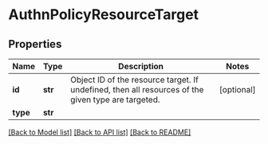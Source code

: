 # AuthnPolicyResourceTarget

## Properties
Name | Type | Description | Notes
------------ | ------------- | ------------- | -------------
**id** | **str** | Object ID of the resource target. If undefined, then all resources of the given type are targeted. | [optional] 
**type** | **str** |  | 

[[Back to Model list]](../README.md#documentation-for-models) [[Back to API list]](../README.md#documentation-for-api-endpoints) [[Back to README]](../README.md)


